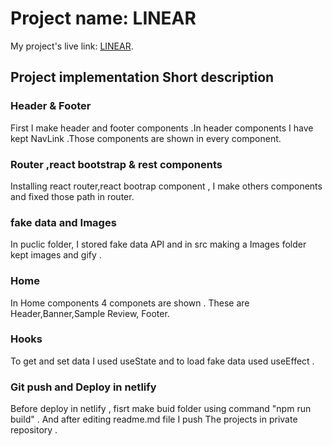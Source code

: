 # Project name: LINEAR

My project's live link: [LINEAR](https://e-learning-linear.netlify.app/).

## Project implementation Short description

### Header & Footer

First I make header and footer components .In header components I have kept NavLink .Those components are shown in every component.

### Router ,react bootstrap & rest components 

Installing react router,react bootrap component , I make others components and fixed those path in router.

### fake data and Images

In puclic folder, I stored  fake data API and in src making a Images folder kept images and gify .

### Home 
In Home components 4 componets are shown . These are Header,Banner,Sample Review, Footer.

### Hooks
To get and set data I used useState and to load fake data used useEffect . 

### Git push and Deploy in netlify

Before deploy in netlify , fisrt make buid folder using command "npm run build" . And after editing readme.md file I push The projects in private repository .

